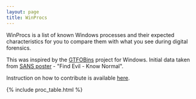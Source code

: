 ```yaml
---
layout: page
title: WinProcs
---
```


WinProcs is a list of known Windows processes and their expected characteristics for you to compare them with what you see during digital forensics.

This was inspired by the [GTFOBins][] project for Windows. Initial data taken from [SANS poster][] - "Find Evil - Know Normal".

Instruction on how to contribute is available [here](/contribute/).

[GTFOBins]: https://gtfobins.github.io/
[SANS poster]: https://digital-forensics.sans.org/media/SANS_Poster_2018_Hunt_Evil_FINAL.pdf

{% include proc_table.html %}
